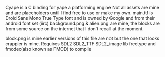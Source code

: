 Cyape is a C binding for yape a platforming engine
Not all assets are mine and are placeholders until I find free to use or make my own.
main.ttf is Droid Sans Mono True Type font and is owned by Google and from their android font set (iirc)
background.png & alien.png are mine, the blocks are from some source on the internet that I don't recall at the moment.

block.png is mine earlier versions of this file are not but the one that looks crappier is mine.
Requires SDL2 SDL2_TTF SDL2_image lib freetype and fmodex(also known as FMOD) to compile
